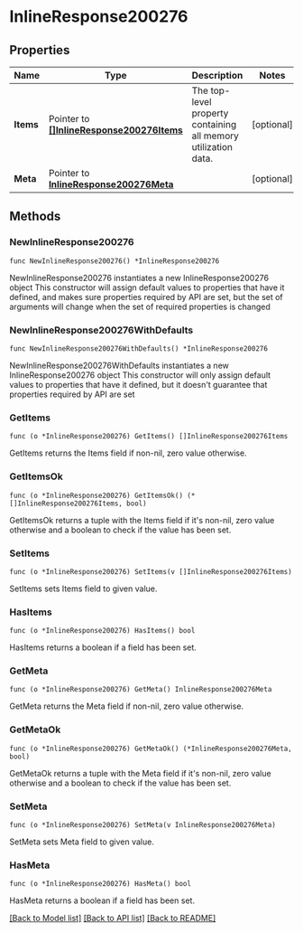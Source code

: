 # InlineResponse200276

## Properties

Name | Type | Description | Notes
------------ | ------------- | ------------- | -------------
**Items** | Pointer to [**[]InlineResponse200276Items**](InlineResponse200276Items.md) | The top-level property containing all memory utilization data. | [optional] 
**Meta** | Pointer to [**InlineResponse200276Meta**](InlineResponse200276Meta.md) |  | [optional] 

## Methods

### NewInlineResponse200276

`func NewInlineResponse200276() *InlineResponse200276`

NewInlineResponse200276 instantiates a new InlineResponse200276 object
This constructor will assign default values to properties that have it defined,
and makes sure properties required by API are set, but the set of arguments
will change when the set of required properties is changed

### NewInlineResponse200276WithDefaults

`func NewInlineResponse200276WithDefaults() *InlineResponse200276`

NewInlineResponse200276WithDefaults instantiates a new InlineResponse200276 object
This constructor will only assign default values to properties that have it defined,
but it doesn't guarantee that properties required by API are set

### GetItems

`func (o *InlineResponse200276) GetItems() []InlineResponse200276Items`

GetItems returns the Items field if non-nil, zero value otherwise.

### GetItemsOk

`func (o *InlineResponse200276) GetItemsOk() (*[]InlineResponse200276Items, bool)`

GetItemsOk returns a tuple with the Items field if it's non-nil, zero value otherwise
and a boolean to check if the value has been set.

### SetItems

`func (o *InlineResponse200276) SetItems(v []InlineResponse200276Items)`

SetItems sets Items field to given value.

### HasItems

`func (o *InlineResponse200276) HasItems() bool`

HasItems returns a boolean if a field has been set.

### GetMeta

`func (o *InlineResponse200276) GetMeta() InlineResponse200276Meta`

GetMeta returns the Meta field if non-nil, zero value otherwise.

### GetMetaOk

`func (o *InlineResponse200276) GetMetaOk() (*InlineResponse200276Meta, bool)`

GetMetaOk returns a tuple with the Meta field if it's non-nil, zero value otherwise
and a boolean to check if the value has been set.

### SetMeta

`func (o *InlineResponse200276) SetMeta(v InlineResponse200276Meta)`

SetMeta sets Meta field to given value.

### HasMeta

`func (o *InlineResponse200276) HasMeta() bool`

HasMeta returns a boolean if a field has been set.


[[Back to Model list]](../README.md#documentation-for-models) [[Back to API list]](../README.md#documentation-for-api-endpoints) [[Back to README]](../README.md)



